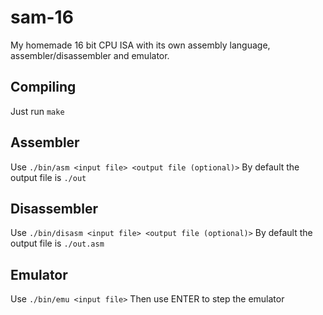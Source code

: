 # sam-16

My homemade 16 bit CPU ISA with its own assembly language, assembler/disassembler and emulator.

## Compiling

Just run `make`

## Assembler

Use `./bin/asm <input file> <output file (optional)>`
By default the output file is `./out`

## Disassembler

Use `./bin/disasm <input file> <output file (optional)>`
By default the output file is `./out.asm`

## Emulator

Use `./bin/emu <input file>`
Then use ENTER to step the emulator
